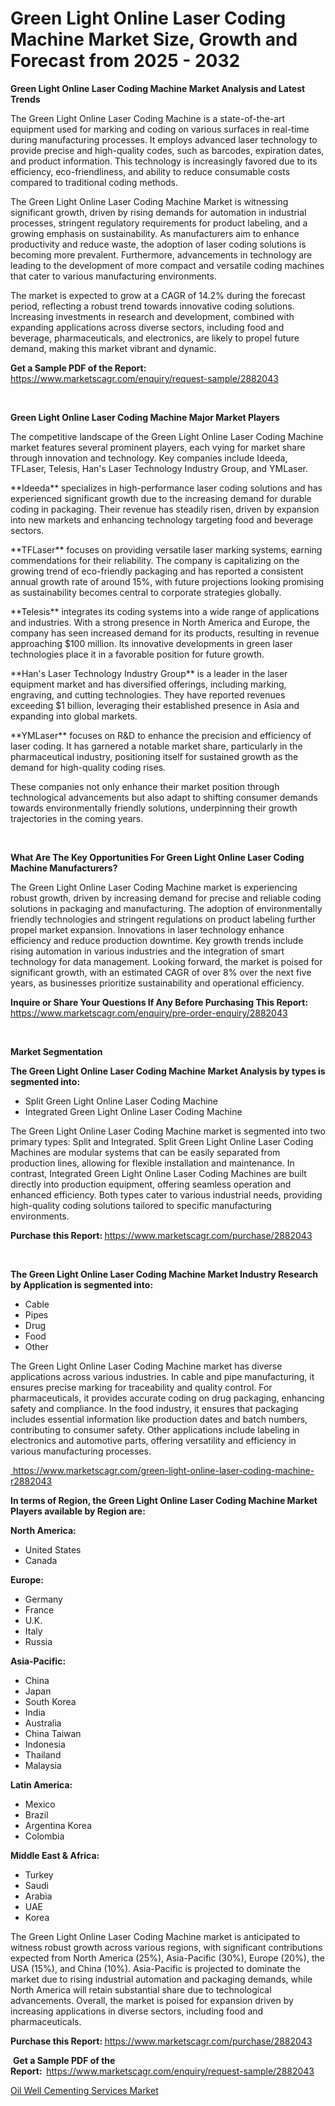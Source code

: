 <p><h1>Green Light Online Laser Coding Machine Market Size, Growth and Forecast from 2025 - 2032</h1></p><p><strong>Green Light Online Laser Coding Machine Market Analysis and Latest Trends</strong></p>
<p><p>The Green Light Online Laser Coding Machine is a state-of-the-art equipment used for marking and coding on various surfaces in real-time during manufacturing processes. It employs advanced laser technology to provide precise and high-quality codes, such as barcodes, expiration dates, and product information. This technology is increasingly favored due to its efficiency, eco-friendliness, and ability to reduce consumable costs compared to traditional coding methods.</p><p>The Green Light Online Laser Coding Machine Market is witnessing significant growth, driven by rising demands for automation in industrial processes, stringent regulatory requirements for product labeling, and a growing emphasis on sustainability. As manufacturers aim to enhance productivity and reduce waste, the adoption of laser coding solutions is becoming more prevalent. Furthermore, advancements in technology are leading to the development of more compact and versatile coding machines that cater to various manufacturing environments.</p><p>The market is expected to grow at a CAGR of 14.2% during the forecast period, reflecting a robust trend towards innovative coding solutions. Increasing investments in research and development, combined with expanding applications across diverse sectors, including food and beverage, pharmaceuticals, and electronics, are likely to propel future demand, making this market vibrant and dynamic.</p></p>
<p><strong>Get a Sample PDF of the Report:&nbsp;</strong> <a href="https://www.marketscagr.com/enquiry/request-sample/2882043?utm_campaign=2115&utm_medium=2&utm_source=Github&utm_content=ia&utm_term=12032025&utm_id=green-light-online-laser-coding-machine">https://www.marketscagr.com/enquiry/request-sample/2882043</a></p>
<p>&nbsp;</p>
<p><strong>Green Light Online Laser Coding Machine Major Market Players</strong></p>
<p><p>The competitive landscape of the Green Light Online Laser Coding Machine market features several prominent players, each vying for market share through innovation and technology. Key companies include Ideeda, TFLaser, Telesis, Han's Laser Technology Industry Group, and YMLaser.</p><p>**Ideeda** specializes in high-performance laser coding solutions and has experienced significant growth due to the increasing demand for durable coding in packaging. Their revenue has steadily risen, driven by expansion into new markets and enhancing technology targeting food and beverage sectors.</p><p>**TFLaser** focuses on providing versatile laser marking systems, earning commendations for their reliability. The company is capitalizing on the growing trend of eco-friendly packaging and has reported a consistent annual growth rate of around 15%, with future projections looking promising as sustainability becomes central to corporate strategies globally.</p><p>**Telesis** integrates its coding systems into a wide range of applications and industries. With a strong presence in North America and Europe, the company has seen increased demand for its products, resulting in revenue approaching $100 million. Its innovative developments in green laser technologies place it in a favorable position for future growth.</p><p>**Han's Laser Technology Industry Group** is a leader in the laser equipment market and has diversified offerings, including marking, engraving, and cutting technologies. They have reported revenues exceeding $1 billion, leveraging their established presence in Asia and expanding into global markets.</p><p>**YMLaser** focuses on R&D to enhance the precision and efficiency of laser coding. It has garnered a notable market share, particularly in the pharmaceutical industry, positioning itself for sustained growth as the demand for high-quality coding rises.</p><p>These companies not only enhance their market position through technological advancements but also adapt to shifting consumer demands towards environmentally friendly solutions, underpinning their growth trajectories in the coming years.</p></p>
<p>&nbsp;</p>
<p><strong>What Are The Key Opportunities For Green Light Online Laser Coding Machine Manufacturers?</strong></p>
<p><p>The Green Light Online Laser Coding Machine market is experiencing robust growth, driven by increasing demand for precise and reliable coding solutions in packaging and manufacturing. The adoption of environmentally friendly technologies and stringent regulations on product labeling further propel market expansion. Innovations in laser technology enhance efficiency and reduce production downtime. Key growth trends include rising automation in various industries and the integration of smart technology for data management. Looking forward, the market is poised for significant growth, with an estimated CAGR of over 8% over the next five years, as businesses prioritize sustainability and operational efficiency.</p></p>
<p><strong>Inquire or Share Your Questions If Any Before Purchasing This Report:</strong> <a href="https://www.marketscagr.com/enquiry/pre-order-enquiry/2882043?utm_campaign=2115&utm_medium=2&utm_source=Github&utm_content=ia&utm_term=12032025&utm_id=green-light-online-laser-coding-machine">https://www.marketscagr.com/enquiry/pre-order-enquiry/2882043</a></p>
<p>&nbsp;</p>
<p><strong>Market Segmentation</strong></p>
<p><strong>The Green Light Online Laser Coding Machine Market Analysis by types is segmented into:</strong></p>
<p><ul><li>Split Green Light Online Laser Coding Machine</li><li>Integrated Green Light Online Laser Coding Machine</li></ul></p>
<p><p>The Green Light Online Laser Coding Machine market is segmented into two primary types: Split and Integrated. Split Green Light Online Laser Coding Machines are modular systems that can be easily separated from production lines, allowing for flexible installation and maintenance. In contrast, Integrated Green Light Online Laser Coding Machines are built directly into production equipment, offering seamless operation and enhanced efficiency. Both types cater to various industrial needs, providing high-quality coding solutions tailored to specific manufacturing environments.</p></p>
<p><strong>Purchase this Report:&nbsp;</strong><a href="https://www.marketscagr.com/purchase/2882043?utm_campaign=2115&utm_medium=2&utm_source=Github&utm_content=ia&utm_term=12032025&utm_id=green-light-online-laser-coding-machine">https://www.marketscagr.com/purchase/2882043</a></p>
<p>&nbsp;</p>
<p><strong>The Green Light Online Laser Coding Machine Market Industry Research by Application is segmented into:</strong></p>
<p><ul><li>Cable</li><li>Pipes</li><li>Drug</li><li>Food</li><li>Other</li></ul></p>
<p><p>The Green Light Online Laser Coding Machine market has diverse applications across various industries. In cable and pipe manufacturing, it ensures precise marking for traceability and quality control. For pharmaceuticals, it provides accurate coding on drug packaging, enhancing safety and compliance. In the food industry, it ensures that packaging includes essential information like production dates and batch numbers, contributing to consumer safety. Other applications include labeling in electronics and automotive parts, offering versatility and efficiency in various manufacturing processes.</p></p>
<p><a href="https://www.marketscagr.com/green-light-online-laser-coding-machine-r2882043?utm_campaign=2115&utm_medium=2&utm_source=Github&utm_content=ia&utm_term=12032025&utm_id=green-light-online-laser-coding-machine">&nbsp;https://www.marketscagr.com/green-light-online-laser-coding-machine-r2882043</a></p>
<p><strong>In terms of Region, the Green Light Online Laser Coding Machine Market Players available by Region are:</strong></p>
<p>
    <p> <strong> North America: </strong>
        <ul>
            <li>United States</li>
            <li>Canada</li>
        </ul>
        </p> 
    <p> <strong> Europe: </strong>
        <ul>
            <li>Germany</li>
            <li>France</li>
            <li>U.K.</li>
            <li>Italy</li>
            <li>Russia</li>
        </ul>
        </p> 
    <p> <strong> Asia-Pacific: </strong>
        <ul>
            <li>China</li>
            <li>Japan</li>
            <li>South Korea</li>
            <li>India</li>
            <li>Australia</li>
            <li>China Taiwan</li>
            <li>Indonesia</li>
            <li>Thailand</li>
            <li>Malaysia</li>
        </ul>
        </p> 
    <p> <strong> Latin America: </strong>
        <ul>
            <li>Mexico</li>
            <li>Brazil</li>
            <li>Argentina Korea</li>
            <li>Colombia</li>
        </ul>
        </p> 
    <p> <strong> Middle East & Africa: </strong>
        <ul>
            <li>Turkey</li>
            <li>Saudi</li>
            <li>Arabia</li>
            <li>UAE</li>
            <li>Korea</li>
        </ul>
    </p>
    </p>
<p><p>The Green Light Online Laser Coding Machine market is anticipated to witness robust growth across various regions, with significant contributions expected from North America (25%), Asia-Pacific (30%), Europe (20%), the USA (15%), and China (10%). Asia-Pacific is projected to dominate the market due to rising industrial automation and packaging demands, while North America will retain substantial share due to technological advancements. Overall, the market is poised for expansion driven by increasing applications in diverse sectors, including food and pharmaceuticals.</p></p>
<p><strong>Purchase this Report: </strong><a href="https://www.marketscagr.com/purchase/2882043?utm_campaign=2115&utm_medium=2&utm_source=Github&utm_content=ia&utm_term=12032025&utm_id=green-light-online-laser-coding-machine">https://www.marketscagr.com/purchase/2882043</a></p>
<p>&nbsp;<strong>Get a Sample PDF of the Report:&nbsp;&nbsp;</strong><a href="https://www.marketscagr.com/enquiry/request-sample/2882043?utm_campaign=2115&utm_medium=2&utm_source=Github&utm_content=ia&utm_term=12032025&utm_id=green-light-online-laser-coding-machine">https://www.marketscagr.com/enquiry/request-sample/2882043</a></p>
<p><strong></strong></p>
<p><p><a href="https://github.com/joannesouthgate/Market-Research-Report-List-5/blob/main/oil-well-cementing-services-market.md?utm_campaign=2115&utm_medium=2&utm_source=Github&utm_content=ia&utm_term=12032025&utm_id=green-light-online-laser-coding-machine">Oil Well Cementing Services Market</a></p></p>
